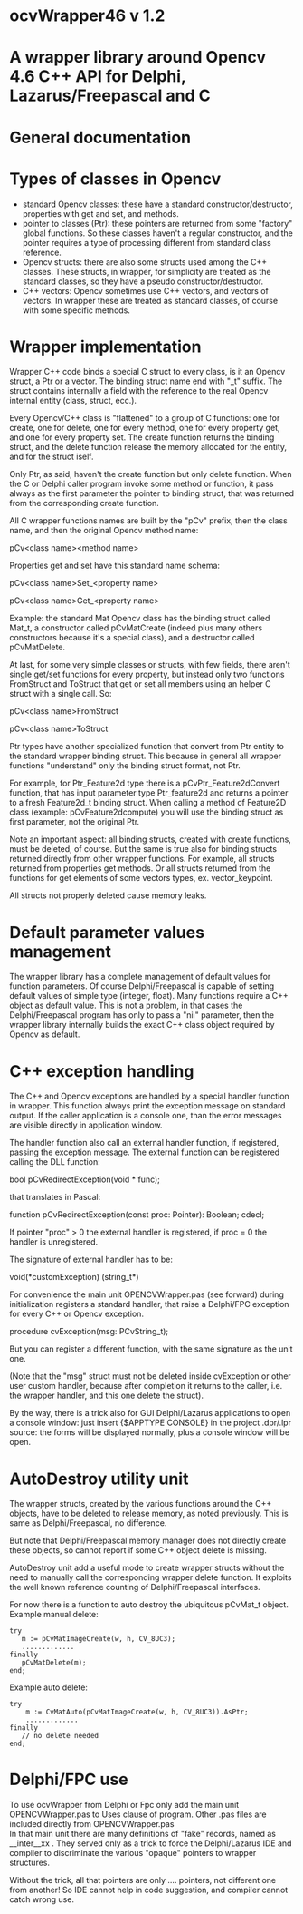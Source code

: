 # ocvWrapper46 v 1.2

# A wrapper library around Opencv 4.6 C++ API for Delphi, Lazarus/Freepascal and C

# General documentation 
  

# Types of classes in Opencv

- standard Opencv classes: these have a standard constructor/destructor, properties with get and set, and methods.
- pointer to classes (Ptr): these pointers are returned from some "factory" global functions. So these classes
  haven't a regular constructor, and the pointer requires a type of processing different from standard class reference.
- Opencv structs: there are also some structs used among the C++ classes. These structs, in wrapper, for simplicity
  are treated as the standard classes, so they have a pseudo constructor/destructor.
- C++ vectors: Opencv sometimes use C++ vectors, and vectors of vectors. In wrapper these are treated as standard
  classes, of course with some specific methods.
  
# Wrapper implementation

Wrapper C++ code binds a special C struct to every class, is it an Opencv struct, a Ptr or a vector. The binding struct name end with \"_t\" suffix.
The struct contains internally a field with the reference to the real Opencv internal entity (class, struct, ecc.).

Every Opencv/C++ class is "flattened" to a group of C functions: one for create, one for delete, one for every method, one for
every property get, and one for every property set. The create function returns the binding struct, and the delete function release the memory
allocated for the entity, and for the struct iself. 

Only Ptr, as said, haven't the create function but only delete function.
When the C or Delphi caller program  invoke some method or function, it pass always as the first parameter the pointer to binding
struct, that was returned from the corresponding create function.

All C wrapper functions names are built by the "pCv" prefix, then the class name, and then  the original Opencv method name:

  pCv\<class name\>\<method name\>
  
Properties get and set have this standard name schema:
  
  pCv\<class name\>Set_\<property name\>
  
  pCv\<class name\>Get_\<property name\>
  
Example: the standard Mat Opencv class has the binding struct called Mat_t, a constructor called pCvMatCreate 
(indeed plus many others constructors because it's a special class), and a destructor called pCvMatDelete.
  
At last, for some very simple classes or structs, with few fields, there aren't single get/set functions for every property,
but instead only two functions FromStruct and ToStruct that get or set all members using an helper C struct with a single call. So:
  
  pCv\<class name\>FromStruct
  
  pCv\<class name\>ToStruct
  
Ptr types have another specialized function that convert from Ptr entity to the standard wrapper binding struct. This because
in general all wrapper functions "understand" only the binding struct format, not Ptr.
  
For example, for Ptr_Feature2d type there is a pCvPtr_Feature2dConvert function,  that has input parameter type Ptr_feature2d and
returns a pointer to a fresh Feature2d_t binding struct. When calling a method of Feature2D class (example: pCvFeature2dcompute) 
you will use the binding struct as first parameter, not the original Ptr.
  
Note an important aspect: all binding structs, created with create functions, must be deleted, of course. But the same is true also for
binding structs returned directly from other wrapper functions. For example, all structs returned from properties get methods. Or
all structs returned from the functions for get elements of some vectors types, ex. vector_keypoint.

All structs not properly deleted cause memory leaks.
  

# Default parameter values management

The wrapper library has a complete management of default values for function parameters. Of course Delphi/Freepascal is
capable of setting default values of simple type (integer, float). 
Many functions require a C++ object as default value. This is not a problem, in that cases
the Delphi/Freepascal program has only to pass a \"nil\" parameter, then the wrapper library internally builds the
exact C++ class object required by Opencv as default.  


# C++ exception handling

The C++ and Opencv exceptions are handled by a special handler function in wrapper. This function always print the exception message
on standard output. If the caller application is a console one, than the error messages are visible directly in application
window.  

The handler function also call an external handler function, if registered, passing the exception message. The external function can
be registered calling the DLL function:  

bool     pCvRedirectException(void * func);  

that translates in Pascal:  

function  pCvRedirectException(const proc: Pointer): Boolean; cdecl;  


If pointer "proc" \> 0 the external handler is registered, if proc = 0 the handler is unregistered.  

The signature of external handler has to be:  

void(\*customException) (string_t*)  

For convenience the main unit OPENCVWrapper.pas (see forward) during initialization registers a standard handler, that
raise a Delphi/FPC exception for every C++ or Opencv exception.

procedure cvException(msg: PCvString_t); 

But you can register a different function, with the same signature as the unit one.  

(Note that the "msg" struct must not be deleted inside cvException or other user custom handler, because after completion it returns to the caller,
i.e. the wrapper handler, and this one delete the struct).

By the way, there is a trick also for GUI  Delphi/Lazarus applications to open a console window: just insert {$APPTYPE CONSOLE}
in the project .dpr/.lpr source: the forms will be displayed normally, plus a console window will be open.

# AutoDestroy utility unit

The wrapper structs, created by the various functions around the C++ objects, have to be deleted to release memory, as noted previously.
This is same as Delphi/Freepascal, no difference.  

But note that Delphi/Freepascal memory manager does not directly create these objects, so cannot report if some
C++ object delete is missing.  

AutoDestroy unit add a useful mode to create wrapper structs without the need to manually call the corresponding wrapper delete
function. It exploits the well known reference counting of Delphi/Freepascal interfaces.  

For now there is a function to auto destroy the ubiquitous pCvMat_t object.  
Example manual delete:   
```
try   
   m := pCvMatImageCreate(w, h, CV_8UC3);     
   .............   
finally   
   pCvMatDelete(m);   
end;  
```


Example auto delete:  
```
try      
    m := CvMatAuto(pCvMatImageCreate(w, h, CV_8UC3)).AsPtr;      
    .............   
finally      
   // no delete needed     
end;       
```    

# Delphi/FPC use

To use ocvWrapper from Delphi or Fpc only add the main unit OPENCVWrapper.pas to Uses clause
of program.
Other .pas files are included directly from OPENCVWrapper.pas   
In that main unit there are many definitions of "fake" records, named as
__inter__xx . They served only as a trick to force the Delphi/Lazarus IDE and compiler to discriminate
the various "opaque" pointers to wrapper structures. 

Without the trick, all that pointers are only .... pointers, not different one from another!
So IDE cannot help in code suggestion, and compiler cannot catch wrong use.



